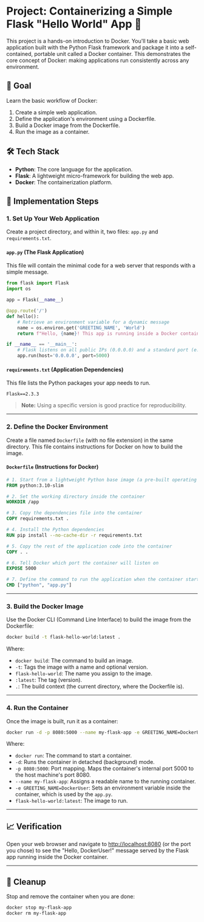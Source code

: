 
# Project: Containerizing a Simple Flask "Hello World" App 🐳

This project is a hands-on introduction to Docker. You'll take a basic web application built with the Python Flask framework and package it into a self-contained, portable unit called a Docker container. This demonstrates the core concept of Docker: making applications run consistently across any environment.

## 🎯 Goal

Learn the basic workflow of Docker:

1. Create a simple web application.
2. Define the application's environment using a Dockerfile.
3. Build a Docker image from the Dockerfile.
4. Run the image as a container.


## 🛠️ Tech Stack

- **Python**: The core language for the application.
- **Flask**: A lightweight micro-framework for building the web app.
- **Docker**: The containerization platform.



## 📝 Implementation Steps

### 1. Set Up Your Web Application

Create a project directory, and within it, two files: `app.py` and `requirements.txt`.

#### `app.py` (The Flask Application)

This file will contain the minimal code for a web server that responds with a simple message.

```python
from flask import Flask
import os

app = Flask(__name__)

@app.route('/')
def hello():
    # Retrieve an environment variable for a dynamic message
    name = os.environ.get('GREETING_NAME', 'World')
    return f"Hello, {name}! This app is running inside a Docker container."

if __name__ == '__main__':
    # Flask listens on all public IPs (0.0.0.0) and a standard port (e.g., 5000)
    app.run(host='0.0.0.0', port=5000)
```

#### `requirements.txt` (Application Dependencies)

This file lists the Python packages your app needs to run.

```
Flask==2.3.3
```

> **Note:** Using a specific version is good practice for reproducibility.

---

### 2. Define the Docker Environment

Create a file named `Dockerfile` (with no file extension) in the same directory. This file contains instructions for Docker on how to build the image.

#### `Dockerfile` (Instructions for Docker)

```dockerfile
# 1. Start from a lightweight Python base image (a pre-built operating system + Python)
FROM python:3.10-slim

# 2. Set the working directory inside the container
WORKDIR /app

# 3. Copy the dependencies file into the container
COPY requirements.txt .

# 4. Install the Python dependencies
RUN pip install --no-cache-dir -r requirements.txt

# 5. Copy the rest of the application code into the container
COPY . .

# 6. Tell Docker which port the container will listen on
EXPOSE 5000

# 7. Define the command to run the application when the container starts
CMD ["python", "app.py"]
```

---

### 3. Build the Docker Image

Use the Docker CLI (Command Line Interface) to build the image from the Dockerfile:

```bash
docker build -t flask-hello-world:latest .
```

Where:

- `docker build`: The command to build an image.
- `-t`: Tags the image with a name and optional version.
- `flask-hello-world`: The name you assign to the image.
- `:latest`: The tag (version).
- `.`: The build context (the current directory, where the Dockerfile is).

---

### 4. Run the Container

Once the image is built, run it as a container:

```bash
docker run -d -p 8080:5000 --name my-flask-app -e GREETING_NAME=DockerUser flask-hello-world:latest
```

Where:

- `docker run`: The command to start a container.
- `-d`: Runs the container in detached (background) mode.
- `-p 8080:5000`: Port mapping. Maps the container's internal port 5000 to the host machine's port 8080.
- `--name my-flask-app`: Assigns a readable name to the running container.
- `-e GREETING_NAME=DockerUser`: Sets an environment variable inside the container, which is used by the `app.py`.
- `flask-hello-world:latest`: The image to run.

---

## 📈 Verification

Open your web browser and navigate to [http://localhost:8080](http://localhost:8080) (or the port you chose) to see the "Hello, DockerUser!" message served by the Flask app running inside the Docker container.

---

## 🧹 Cleanup

Stop and remove the container when you are done:

```bash
docker stop my-flask-app
docker rm my-flask-app
```